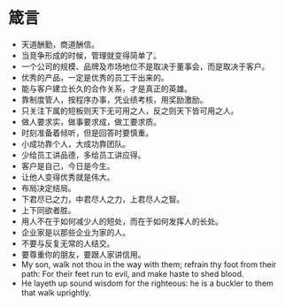 # 箴言

- 天道酬勤，商道酬信。
- 当竞争形成的时候，管理就变得简单了。
- 一个公司的规模、品牌及市场地位不是取决于董事会，而是取决于客户。
- 优秀的产品，一定是优秀的员工干出来的。
- 能与客户建立长久的合作关系，才是真正的英雄。
- 靠制度管人，按程序办事，凭业绩考核，用奖励激励。
- 只关注下属的短板则天下无可用之人，反之则天下皆可用之人。
- 做人要求实，做事要求成，做工要求质。
- 时刻准备着倾听，但是回答时要慎重。
- 小成功靠个人，大成功靠团队。
- 少给员工讲品德，多给员工讲应得。
- 客户是自己，今日是今生。
- 让他人变得优秀就是伟大。
- 布局决定结局。
- 下君尽已之力，中君尽人之力，上君尽人之智。
- 上下同欲者胜。
- 用人不在于如何减少人的短处，而在于如何发挥人的长处。
- 企业家是以那些企业为家的人。
- 不要与反复无常的人结交。
- 要尊重你的朋友，要跟人家讲信用。
- My son, walk not thou in the way with them; refrain thy foot from their path: For their feet run to evil, and make haste to shed blood.
- He layeth up sound wisdom for the righteous: he is a buckler to them that walk uprightly.

